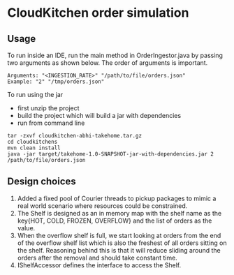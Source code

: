 # CloudKitchen order simulation

## Usage
To run inside an IDE, run the main method in OrderIngestor.java by passing two arguments as shown below.
The order of arguments is important.
```
Arguments: "<INGESTION_RATE>" "/path/to/file/orders.json"
Example: "2" "/tmp/orders.json"
```

To run using the jar
- first unzip the project
- build the project which will build a jar with dependencies
- run from command line

```
tar -zxvf cloudkitchen-abhi-takehome.tar.gz
cd cloudkitchens
mvn clean install
java -jar target/takehome-1.0-SNAPSHOT-jar-with-dependencies.jar 2 /path/to/file/orders.json

```

## Design choices
1. Added a fixed pool of Courier threads to pickup packages to mimic a real world scenario where resources could be constrained.
2. The Shelf is designed as an in memory map with the shelf name as the key{HOT, COLD, FROZEN, OVERFLOW} and the list of orders as the value.
3. When the overflow shelf is full, we start looking at orders from the end of the overflow shelf list which is also the freshest of all orders sitting on the shelf. Reasoning 
behind this is that it will reduce sliding around the orders after the removal and should take constant time.
4. IShelfAccessor defines the interface to access the Shelf.